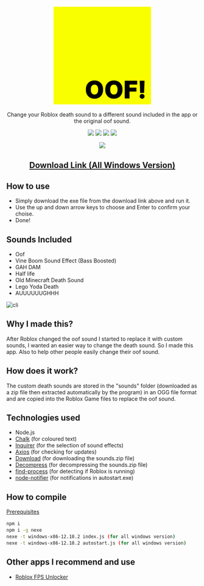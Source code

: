 <p align="center"><img src="https://github.com/SegoGithub/oof-is-back/blob/main/icon256.png?raw=true" /></p>
<p align="center">Change your Roblox death sound to a different sound included in the app or the original oof sound.</p>
<p align="center"><img src="https://img.shields.io/badge/Windows-0078D6?style=for-the-badge&logo=windows&logoColor=white" />
                  <img src="https://img.shields.io/badge/Node.js-43853D?style=for-the-badge&logo=node.js&logoColor=white" />
                  <img src="https://img.shields.io/badge/JavaScript-F7DF1E?style=for-the-badge&logo=javascript&logoColor=black" />
                  <img src="https://img.shields.io/badge/Figma-F24E1E?style=for-the-badge&logo=figma&logoColor=white" /></p>
<p align="center"><img src="http://ForTheBadge.com/images/badges/built-with-love.svg" /></>

## <p align="center">[Download Link (All Windows Version)](https://github.com/SegoGithub/oof-is-back/releases/download/v1.2.0/oof-is-back.exe)</p>

## How to use
* Simply download the exe file from the download link above and run it.
* Use the up and down arrow keys to choose and Enter to confirm your choise.
* Done!

## Sounds Included
* Oof
* Vine Boom Sound Effect (Bass Boosted)
* GAH DAM
* Half life
* Old Minecraft Death Sound
* Lego Yoda Death
* AUUUUUUGHHH

![cli](https://user-images.githubusercontent.com/71465609/184873758-861d8aff-d7ab-463e-916a-cb70efc31c67.gif)

## Why I made this?
After Roblox changed the oof sound I started to replace it with custom sounds, I wanted an easier way to change the death sound. So I made this app. Also to help other people easily change their oof sound.

## How does it work?
The custom death sounds are stored in the "sounds" folder (downloaded as a zip file then extracted automatically by the program) in an OGG file format and are copied into the Roblox Game files to replace the oof sound.

## Technologies used
* Node.js
* [Chalk](https://www.npmjs.com/package/chalk) (for coloured text)
* [Inquirer](https://www.npmjs.com/package/inquirer) (for the selection of sound effects)
* [Axios](https://www.npmjs.com/package/axios) (for checking for updates)
* [Download](https://www.npmjs.com/package/download) (for downloading the sounds.zip file)
* [Decompress](https://www.npmjs.com/package/decompress) (for decompressing the sounds.zip file)
* [find-process](https://github.com/yibn2008/find-process) (for detecting if Roblox is running)
* [node-notifier](https://github.com/mikaelbr/node-notifier) (for notifications in autostart.exe)

## How to compile

[Prerequisites](https://github.com/nodejs/node/blob/HEAD/BUILDING.md#prerequisites)

```bash
npm i
npm i -g nexe
nexe -t windows-x86-12.18.2 index.js (for all windows version)
nexe -t windows-x86-12.18.2 autostart.js (for all windows version)
```

## Other apps I recommend and use
* [Roblox FPS Unlocker](https://github.com/axstin/rbxfpsunlocker)

